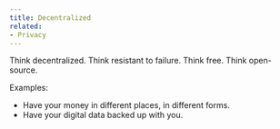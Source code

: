```yaml
---
title: Decentralized
related:
- Privacy
---
```


Think decentralized.
Think resistant to failure.
Think free.
Think open-source.

Examples:

- Have your money in different places, in different forms.
- Have your digital data backed up with you.
